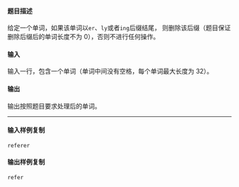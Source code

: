 #### 题目描述

给定一个单词，如果该单词以`er`、`ly`或者`ing`后缀结尾， 则删除该后缀（题目保证删除后缀后的单词长度不为 0），否则不进行任何操作。

#### 输入

输入一行，包含一个单词（单词中间没有空格，每个单词最大长度为 32）。

#### 输出

输出按照题目要求处理后的单词。

___

#### 输入样例复制

```
referer
```

#### 输出样例复制

```
refer
```